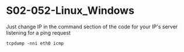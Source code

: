 # S02-052-Linux_Windows

Just change IP in the command section of the code for your IP's server listening for a ping request

```tcpdump -nni eth0 icmp```
